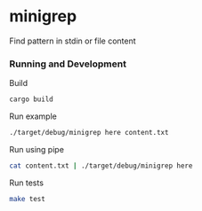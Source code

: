 # minigrep

Find pattern in stdin or file content

### Running and Development

Build
```bash
cargo build
```

Run example
```bash
./target/debug/minigrep here content.txt
```

Run using pipe
```bash
cat content.txt | ./target/debug/minigrep here
```

Run tests
```bash
make test
```
